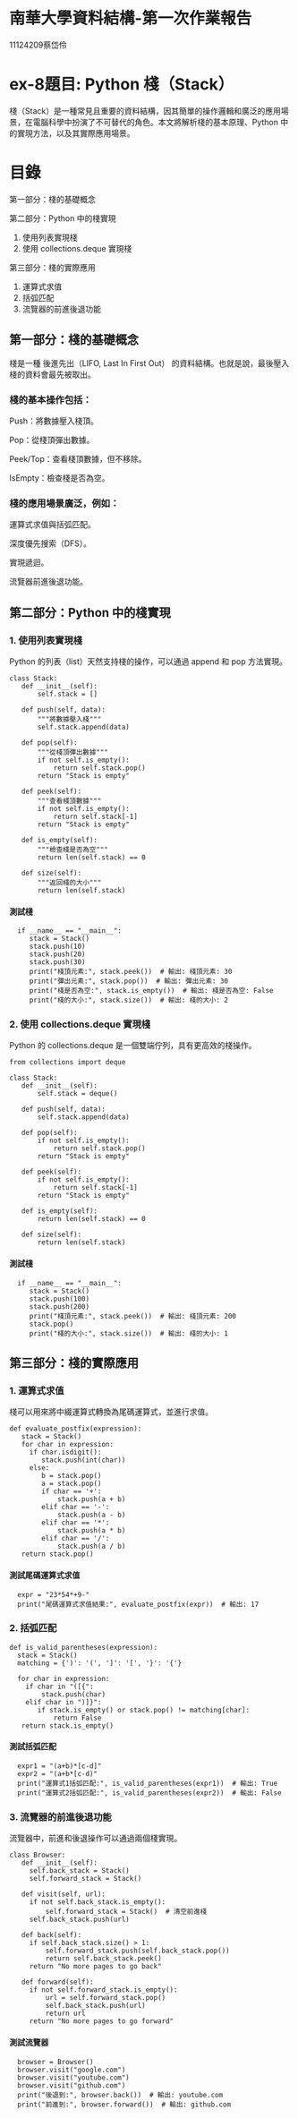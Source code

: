 # 南華大學資料結構-第一次作業報告
11124209蔡岱伶
# ex-8題目: Python 棧（Stack）
棧（Stack）是一種常見且重要的資料結構，因其簡單的操作邏輯和廣泛的應用場景，在電腦科學中扮演了不可替代的角色。本文將解析棧的基本原理、Python 中的實現方法，以及其實際應用場景。
# 目錄
第一部分：棧的基礎概念

第二部分：Python 中的棧實現
1. 使用列表實現棧
2. 使用 collections.deque 實現棧
   
第三部分：棧的實際應用
1. 運算式求值
2. 括弧匹配
3. 流覽器的前進後退功能

## 第一部分：棧的基礎概念
棧是一種 後進先出（LIFO, Last In First Out） 的資料結構。也就是說，最後壓入棧的資料會最先被取出。

### 棧的基本操作包括：

  Push：將數據壓入棧頂。
  
  Pop：從棧頂彈出數據。
  
  Peek/Top：查看棧頂數據，但不移除。
  
  IsEmpty：檢查棧是否為空。
  
### 棧的應用場景廣泛，例如：

  運算式求值與括弧匹配。
  
  深度優先搜索（DFS）。
  
  實現遞迴。
  
  流覽器前進後退功能。
## 第二部分：Python 中的棧實現
### 1. 使用列表實現棧
Python 的列表（list）天然支持棧的操作，可以通過 append 和 pop 方法實現。

    class Stack:
       def __init__(self):
           self.stack = []
 
       def push(self, data):
           """將數據壓入棧"""
           self.stack.append(data)
 
       def pop(self):
           """從棧頂彈出數據"""
           if not self.is_empty():
               return self.stack.pop()
           return "Stack is empty"
 
       def peek(self):
           """查看棧頂數據"""
           if not self.is_empty():
               return self.stack[-1]
           return "Stack is empty"
 
       def is_empty(self):
           """檢查棧是否為空"""
           return len(self.stack) == 0
 
       def size(self):
           """返回棧的大小"""
           return len(self.stack)
 
#### 測試棧

      if __name__ == "__main__":
         stack = Stack()
         stack.push(10)
         stack.push(20)
         stack.push(30)
         print("棧頂元素:", stack.peek())  # 輸出: 棧頂元素: 30
         print("彈出元素:", stack.pop())  # 輸出: 彈出元素: 30
         print("棧是否為空:", stack.is_empty())  # 輸出: 棧是否為空: False
         print("棧的大小:", stack.size())  # 輸出: 棧的大小: 2

### 2. 使用 collections.deque 實現棧
Python 的 collections.deque 是一個雙端佇列，具有更高效的棧操作。

    from collections import deque

    class Stack:
       def __init__(self):
           self.stack = deque()
 
       def push(self, data):
           self.stack.append(data)
 
       def pop(self):
           if not self.is_empty():
               return self.stack.pop()
           return "Stack is empty"
 
       def peek(self):
           if not self.is_empty():
               return self.stack[-1]
           return "Stack is empty"
 
       def is_empty(self):
           return len(self.stack) == 0
 
       def size(self):
           return len(self.stack)
 
#### 測試棧

      if __name__ == "__main__":
         stack = Stack()
         stack.push(100)
         stack.push(200)
         print("棧頂元素:", stack.peek())  # 輸出: 棧頂元素: 200
         stack.pop()
         print("棧的大小:", stack.size())  # 輸出: 棧的大小: 1
         
## 第三部分：棧的實際應用
### 1. 運算式求值
棧可以用來將中綴運算式轉換為尾碼運算式，並進行求值。

    def evaluate_postfix(expression):
       stack = Stack()
       for char in expression:
         if char.isdigit():
            stack.push(int(char))
         else:
            b = stack.pop()
            a = stack.pop()
            if char == '+':
                stack.push(a + b)
            elif char == '-':
                stack.push(a - b)
            elif char == '*':
                stack.push(a * b)
            elif char == '/':
                stack.push(a / b)
       return stack.pop()
 
#### 測試尾碼運算式求值
      expr = "23*54*+9-"
      print("尾碼運算式求值結果:", evaluate_postfix(expr))  # 輸出: 17
### 2. 括弧匹配

    def is_valid_parentheses(expression):
      stack = Stack()
      matching = {')': '(', ']': '[', '}': '{'}
 
      for char in expression:
        if char in "([{":
            stack.push(char)
        elif char in ")]}":
           if stack.is_empty() or stack.pop() != matching[char]:
               return False
       return stack.is_empty()

#### 測試括弧匹配
      expr1 = "(a+b)*[c-d]"
      expr2 = "(a+b*[c-d)"
      print("運算式1括弧匹配:", is_valid_parentheses(expr1))  # 輸出: True
      print("運算式2括弧匹配:", is_valid_parentheses(expr2))  # 輸出: False
### 3. 流覽器的前進後退功能
流覽器中，前進和後退操作可以通過兩個棧實現。

    class Browser:
       def __init__(self):
         self.back_stack = Stack()
         self.forward_stack = Stack()
 
       def visit(self, url):
         if not self.back_stack.is_empty():
             self.forward_stack = Stack()  # 清空前進棧
         self.back_stack.push(url)
 
       def back(self):
         if self.back_stack.size() > 1:
             self.forward_stack.push(self.back_stack.pop())
             return self.back_stack.peek()
         return "No more pages to go back"
 
       def forward(self):
         if not self.forward_stack.is_empty():
             url = self.forward_stack.pop()
             self.back_stack.push(url)
             return url
         return "No more pages to go forward"

#### 測試流覽器
      browser = Browser()
      browser.visit("google.com")
      browser.visit("youtube.com")
      browser.visit("github.com")
      print("後退到:", browser.back())  # 輸出: youtube.com
      print("前進到:", browser.forward())  # 輸出: github.com

